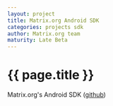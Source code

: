 ```yaml
---
layout: project
title: Matrix.org Android SDK
categories: projects sdk
author: Matrix.org team
maturity: Late Beta
---
```


# {{ page.title }}
Matrix.org's Android SDK ([github](https://github.com/matrix-org/matrix-android-sdk))

